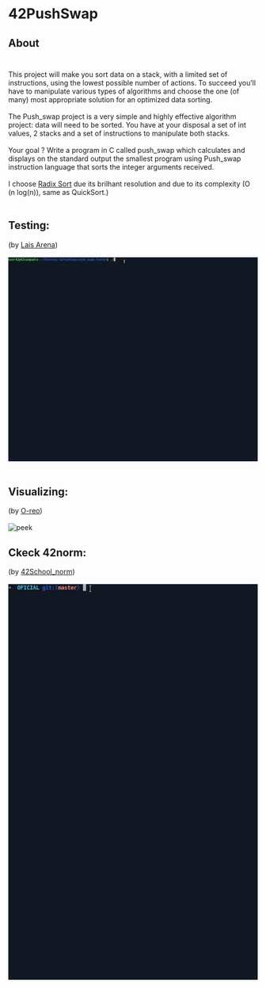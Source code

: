 # 42PushSwap 

## About </br></br>
This project will make you sort data on a stack, with a limited set of instructions, using
the lowest possible number of actions. To succeed you’ll have to manipulate various
types of algorithms and choose the one (of many) most appropriate solution for an
optimized data sorting. </br></br>
The Push_swap project is a very simple and highly effective algorithm project: data will
need to be sorted. You have at your disposal a set of int values, 2 stacks and a set of
instructions to manipulate both stacks.</br></br>
Your goal ? Write a program in C called push_swap which calculates and displays
on the standard output the smallest program using Push_swap instruction language that
sorts the integer arguments received.</br></br>
I choose [Radix Sort](https://www.youtube.com/watch?v=nu4gDuFabIM) due its brilhant resolution and due to its complexity (O (n log(n)), same as QuickSort.)</br></br>

## Testing: </br>
(by [Lais Arena](https://github.com/laisarena)) </br></br>
![peek](tester_push.gif)</br></br>
## Visualizing: </br>
(by [O-reo](https://github.com/o-reo/push_swap_visualizer)) </br></br>
![peek](visualizer_push2.gif)
## Ckeck 42norm: </br>
(by [42School_norm](https://github.com/42School/norminette/blob/master/pdf/pt_br.norm.pdf)) </br></br>
![norm](norm.gif)
